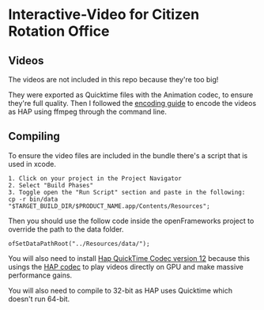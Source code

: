 # Interactive-Video for Citizen Rotation Office

## Videos
The videos are not included in this repo because they're too big!

They were exported as Quicktime files with the Animation codec, to ensure they're full quality. Then I followed the [encoding guide](https://gist.github.com/dlublin/e4585b872dd136ae88b2aa51a6a89aac) to encode the videos as HAP using ffmpeg through the command line.

## Compiling
To ensure the video files are included in the bundle there's a script that is used in xcode.
```
1. Click on your project in the Project Navigator
2. Select "Build Phases"
3. Toggle open the "Run Script" section and paste in the following:
cp -r bin/data "$TARGET_BUILD_DIR/$PRODUCT_NAME.app/Contents/Resources";
```
Then you should use the follow code inside the openFrameworks project to override the path to the data folder.
```
ofSetDataPathRoot("../Resources/data/");
```
You will also need to install [Hap QuickTime Codec version 12](https://github.com/vidvox/hap-qt-codec/releases/) because this usings the [HAP codec](http://hap.video/) to play videos directly on GPU and make massive performance gains.

You will also need to compile to 32-bit as HAP uses Quicktime which doesn't run 64-bit.
